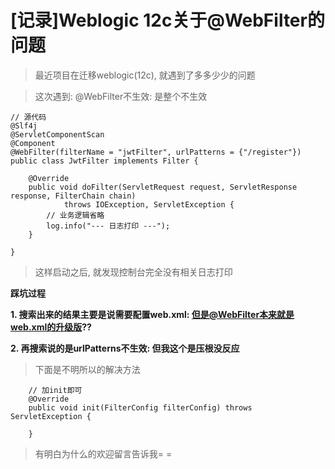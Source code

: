 # \[记录]Weblogic 12c关于@WebFilter的问题

> 最近项目在迁移weblogic(12c), 就遇到了多多少少的问题

> 这次遇到: @WebFilter不生效: 是整个不生效

```
// 源代码
@Slf4j
@ServletComponentScan
@Component
@WebFilter(filterName = "jwtFilter", urlPatterns = {"/register"})
public class JwtFilter implements Filter {

    @Override
    public void doFilter(ServletRequest request, ServletResponse response, FilterChain chain)
            throws IOException, ServletException {
        // 业务逻辑省略
        log.info("--- 日志打印 ---");
    }

}
```

> 这样启动之后, 就发现控制台完全没有相关日志打印

**踩坑过程**

**1. 搜索出来的结果主要是说需要配置web.xml: 但是@WebFilter本来就是web.xml的升级版??**

**2. 再搜索说的是urlPatterns不生效: 但我这个是压根没反应**

> 下面是不明所以的解决方法

```
    // 加init即可
    @Override
    public void init(FilterConfig filterConfig) throws ServletException {
        
    }
```

> 有明白为什么的欢迎留言告诉我= =
